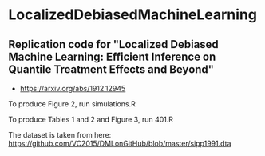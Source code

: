 # LocalizedDebiasedMachineLearning

## Replication code for "Localized Debiased Machine Learning: Efficient Inference on Quantile Treatment Effects and Beyond"

- https://arxiv.org/abs/1912.12945

To produce Figure 2, run simulations.R

To produce Tables 1 and 2 and Figure 3, run 401.R

The dataset is taken from here: https://github.com/VC2015/DMLonGitHub/blob/master/sipp1991.dta
